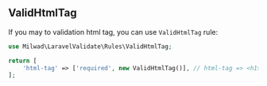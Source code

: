 ## ValidHtmlTag

If you may to validation html tag, you can use `ValidHtmlTag` rule:

```php
use Milwad\LaravelValidate\Rules\ValidHtmlTag;

return [
    'html-tag' => ['required', new ValidHtmlTag()], // html-tag => <h1></h1>
];
```
